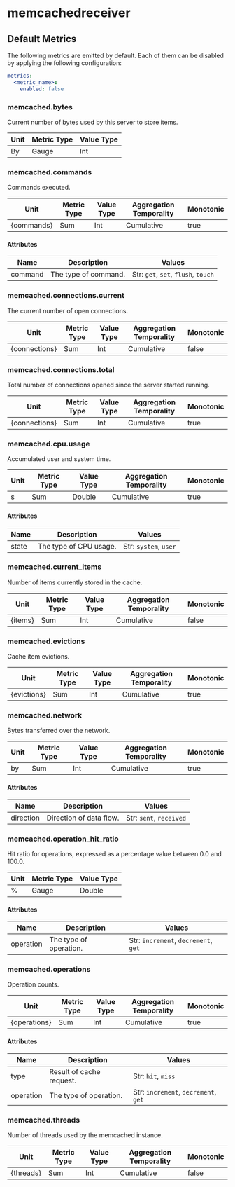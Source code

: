 [comment]: <> (Code generated by mdatagen. DO NOT EDIT.)

# memcachedreceiver

## Default Metrics

The following metrics are emitted by default. Each of them can be disabled by applying the following configuration:

```yaml
metrics:
  <metric_name>:
    enabled: false
```

### memcached.bytes

Current number of bytes used by this server to store items.

| Unit | Metric Type | Value Type |
| ---- | ----------- | ---------- |
| By | Gauge | Int |

### memcached.commands

Commands executed.

| Unit | Metric Type | Value Type | Aggregation Temporality | Monotonic |
| ---- | ----------- | ---------- | ----------------------- | --------- |
| {commands} | Sum | Int | Cumulative | true |

#### Attributes

| Name | Description | Values |
| ---- | ----------- | ------ |
| command | The type of command. | Str: ``get``, ``set``, ``flush``, ``touch`` |

### memcached.connections.current

The current number of open connections.

| Unit | Metric Type | Value Type | Aggregation Temporality | Monotonic |
| ---- | ----------- | ---------- | ----------------------- | --------- |
| {connections} | Sum | Int | Cumulative | false |

### memcached.connections.total

Total number of connections opened since the server started running.

| Unit | Metric Type | Value Type | Aggregation Temporality | Monotonic |
| ---- | ----------- | ---------- | ----------------------- | --------- |
| {connections} | Sum | Int | Cumulative | true |

### memcached.cpu.usage

Accumulated user and system time.

| Unit | Metric Type | Value Type | Aggregation Temporality | Monotonic |
| ---- | ----------- | ---------- | ----------------------- | --------- |
| s | Sum | Double | Cumulative | true |

#### Attributes

| Name | Description | Values |
| ---- | ----------- | ------ |
| state | The type of CPU usage. | Str: ``system``, ``user`` |

### memcached.current_items

Number of items currently stored in the cache.

| Unit | Metric Type | Value Type | Aggregation Temporality | Monotonic |
| ---- | ----------- | ---------- | ----------------------- | --------- |
| {items} | Sum | Int | Cumulative | false |

### memcached.evictions

Cache item evictions.

| Unit | Metric Type | Value Type | Aggregation Temporality | Monotonic |
| ---- | ----------- | ---------- | ----------------------- | --------- |
| {evictions} | Sum | Int | Cumulative | true |

### memcached.network

Bytes transferred over the network.

| Unit | Metric Type | Value Type | Aggregation Temporality | Monotonic |
| ---- | ----------- | ---------- | ----------------------- | --------- |
| by | Sum | Int | Cumulative | true |

#### Attributes

| Name | Description | Values |
| ---- | ----------- | ------ |
| direction | Direction of data flow. | Str: ``sent``, ``received`` |

### memcached.operation_hit_ratio

Hit ratio for operations, expressed as a percentage value between 0.0 and 100.0.

| Unit | Metric Type | Value Type |
| ---- | ----------- | ---------- |
| % | Gauge | Double |

#### Attributes

| Name | Description | Values |
| ---- | ----------- | ------ |
| operation | The type of operation. | Str: ``increment``, ``decrement``, ``get`` |

### memcached.operations

Operation counts.

| Unit | Metric Type | Value Type | Aggregation Temporality | Monotonic |
| ---- | ----------- | ---------- | ----------------------- | --------- |
| {operations} | Sum | Int | Cumulative | true |

#### Attributes

| Name | Description | Values |
| ---- | ----------- | ------ |
| type | Result of cache request. | Str: ``hit``, ``miss`` |
| operation | The type of operation. | Str: ``increment``, ``decrement``, ``get`` |

### memcached.threads

Number of threads used by the memcached instance.

| Unit | Metric Type | Value Type | Aggregation Temporality | Monotonic |
| ---- | ----------- | ---------- | ----------------------- | --------- |
| {threads} | Sum | Int | Cumulative | false |
